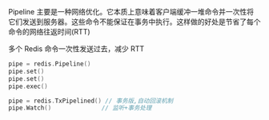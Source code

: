 Pipeline 主要是一种网络优化。它本质上意味着客户端缓冲一堆命令并一次性将它们发送到服务器。这些命令不能保证在事务中执行。这样做的好处是节省了每个命令的网络往返时间(RTT)

多个 Redis 命令一次性发送过去，减少 RTT

```go
pipe = redis.Pipeline()
pipe.set()
pipe.set()
pipe.exec()

pipe = redis.TxPipelined() // 事务版,自动回滚机制
pipe.Watch()              // 监听+事务处理

```
